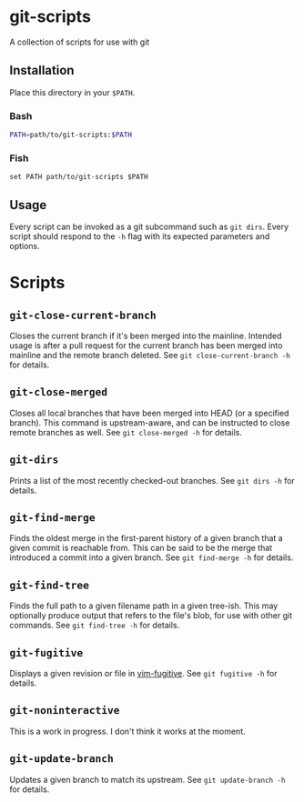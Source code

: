 # git-scripts

A collection of scripts for use with git

## Installation

Place this directory in your `$PATH`.

### Bash

```sh
PATH=path/to/git-scripts:$PATH
```
### Fish

```fish
set PATH path/to/git-scripts $PATH
```

## Usage

Every script can be invoked as a git subcommand such as `git dirs`. Every script
should respond to the `-h` flag with its expected parameters and options.

# Scripts

## `git-close-current-branch`

Closes the current branch if it's been merged into the mainline. Intended usage
is after a pull request for the current branch has been merged into mainline and
the remote branch deleted. See `git close-current-branch -h` for details.

## `git-close-merged`

Closes all local branches that have been merged into HEAD (or a specified
branch). This command is upstream-aware, and can be instructed to close remote
branches as well. See `git close-merged -h` for details.

## `git-dirs`

Prints a list of the most recently checked-out branches. See `git dirs -h` for
details.

## `git-find-merge`

Finds the oldest merge in the first-parent history of a given branch that a
given commit is reachable from. This can be said to be the merge that introduced
a commit into a given branch. See `git find-merge -h` for details.

## `git-find-tree`

Finds the full path to a given filename path in a given tree-ish. This may
optionally produce output that refers to the file's blob, for use with other git
commands. See `git find-tree -h` for details.

## `git-fugitive`

Displays a given revision or file in [vim-fugitive][]. See `git fugitive -h`
for details.

[vim-fugitive]: https://github.com/tpope/vim-fugitive

## `git-noninteractive`

This is a work in progress. I don't think it works at the moment.

## `git-update-branch`

Updates a given branch to match its upstream. See `git update-branch -h` for
details.
